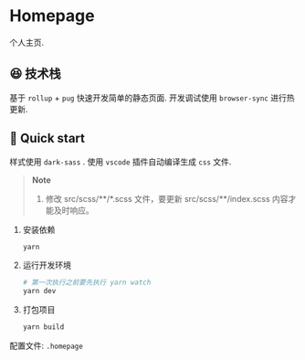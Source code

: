 # Homepage


个人主页.


## 😆 技术栈

基于 `rollup` + `pug` 快速开发简单的静态页面. 开发调试使用 `browser-sync` 进行热更新.


## 🚀 Quick start

样式使用 `dark-sass` . 使用 `vscode` 插件自动编译生成 `css` 文件.

> **Note**
> 1. 修改 src/scss/\*\*/\*.scss 文件，要更新 src/scss/\*\*/index.scss 内容才能及时响应。


1. 安装依赖

   ```bash
   yarn
   ```

2. 运行开发环境

   ```bash
   # 第一次执行之前要先执行 yarn watch
   yarn dev
   ```

3. 打包项目

   ```bash
   yarn build
   ```

配置文件: `.homepage`
